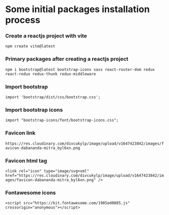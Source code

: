 # Some initial packages installation process
### Create a reactjs project with vite
`npm create vite@latest`
### Primary packages after creating a reactjs project
`npm i bootstrap@latest bootstrap-icons sass react-router-dom redux react-redux redux-thunk redux-middleware`
### Import bootstrap
`import 'bootstrap/dist/css/bootstrap.css';`
### Import bootstrap icons
`import "bootstrap-icons/font/bootstrap-icons.css";`
### Favicon link
`https://res.cloudinary.com/divcukylp/image/upload/v1647423842/images/favicon-dabananda-mitra_byl6xn.png`
### Favicon html tag
`<link rel="icon" type="image/svg+xml" href="https://res.cloudinary.com/divcukylp/image/upload/v1647423842/images/favicon-dabananda-mitra_byl6xn.png" />`
### Fontawesome icons
`<script src="https://kit.fontawesome.com/1985ed0085.js" crossorigin="anonymous"></script>`
